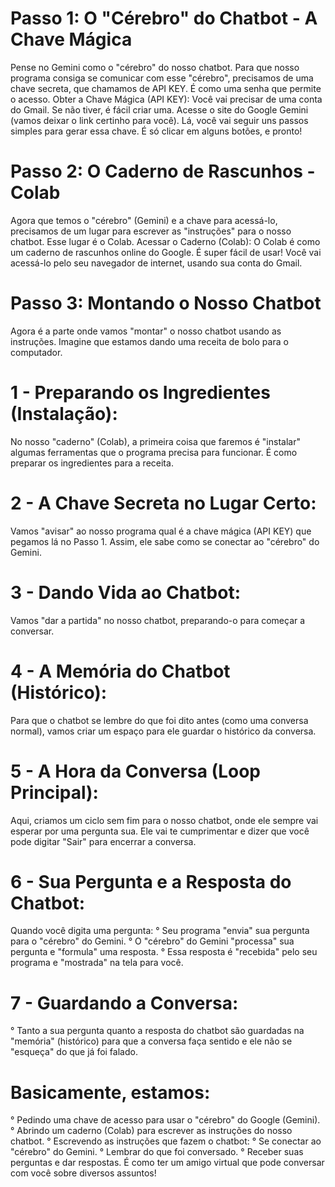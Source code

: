 # Passo 1: O "Cérebro" do Chatbot - A Chave Mágica

Pense no Gemini como o "cérebro" do nosso chatbot. Para que nosso programa consiga se comunicar com esse "cérebro", precisamos de uma chave secreta, que chamamos de API KEY. É como uma senha que permite o acesso.
Obter a Chave Mágica (API KEY):
Você vai precisar de uma conta do Gmail. Se não tiver, é fácil criar uma.
Acesse o site do Google Gemini (vamos deixar o link certinho para você). Lá, você vai seguir uns passos simples para gerar essa chave. É só clicar em alguns botões, e pronto!


# Passo 2: O Caderno de Rascunhos - Colab
Agora que temos o "cérebro" (Gemini) e a chave para acessá-lo, precisamos de um lugar para escrever as "instruções" para o nosso chatbot. Esse lugar é o Colab.
Acessar o Caderno (Colab):
O Colab é como um caderno de rascunhos online do Google. É super fácil de usar!
Você vai acessá-lo pelo seu navegador de internet, usando sua conta do Gmail.

# Passo 3: Montando o Nosso Chatbot
Agora é a parte onde vamos "montar" o nosso chatbot usando as instruções. Imagine que estamos dando uma receita de bolo para o computador.
# 1 - Preparando os Ingredientes (Instalação):
No nosso "caderno" (Colab), a primeira coisa que faremos é "instalar" algumas ferramentas que o programa precisa para funcionar. É como preparar os ingredientes para a receita.
# 2 - A Chave Secreta no Lugar Certo:
Vamos "avisar" ao nosso programa qual é a chave mágica (API KEY) que pegamos lá no Passo 1. Assim, ele sabe como se conectar ao "cérebro" do Gemini.
# 3 - Dando Vida ao Chatbot:
Vamos "dar a partida" no nosso chatbot, preparando-o para começar a conversar.
# 4 - A Memória do Chatbot (Histórico):
Para que o chatbot se lembre do que foi dito antes (como uma conversa normal), vamos criar um espaço para ele guardar o histórico da conversa.
# 5 - A Hora da Conversa (Loop Principal):
Aqui, criamos um ciclo sem fim para o nosso chatbot, onde ele sempre vai esperar por uma pergunta sua.
Ele vai te cumprimentar e dizer que você pode digitar "Sair" para encerrar a conversa.
# 6 - Sua Pergunta e a Resposta do Chatbot:
Quando você digita uma pergunta:
° Seu programa "envia" sua pergunta para o "cérebro" do Gemini.
° O "cérebro" do Gemini "processa" sua pergunta e "formula" uma resposta.
° Essa resposta é "recebida" pelo seu programa e "mostrada" na tela para você.
# 7 - Guardando a Conversa:
° Tanto a sua pergunta quanto a resposta do chatbot são guardadas na "memória" (histórico) para que a conversa faça sentido e ele não se "esqueça" do que já foi falado.
# Basicamente, estamos:

° Pedindo uma chave de acesso para usar o "cérebro" do Google (Gemini).
° Abrindo um caderno (Colab) para escrever as instruções do nosso chatbot.
° Escrevendo as instruções que fazem o chatbot:
° Se conectar ao "cérebro" do Gemini.
° Lembrar do que foi conversado.
° Receber suas perguntas e dar respostas.
É como ter um amigo virtual que pode conversar com você sobre diversos assuntos!
